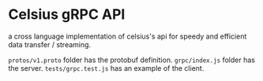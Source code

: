 # Celsius gRPC API

a cross language implementation of celsius's api for speedy and efficient data transfer / streaming.

`protos/v1.proto` folder has the protobuf definition. `grpc/index.js` folder has the server. `tests/grpc.test.js` has an example of the client.
